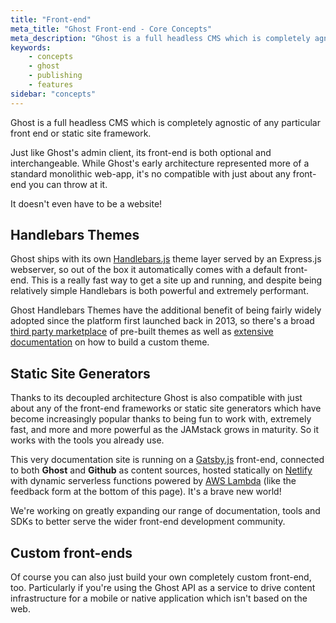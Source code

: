 ```yaml
---
title: "Front-end"
meta_title: "Ghost Front-end - Core Concepts"
meta_description: "Ghost is a full headless CMS which is completely agnostic of any particular front-end or static site framework. Find out more..."
keywords:
    - concepts
    - ghost
    - publishing
    - features
sidebar: "concepts"
---
```


Ghost is a full headless CMS which is completely agnostic of any particular front end or static site framework.

Just like Ghost's admin client, its front-end is both optional and interchangeable. While Ghost's early architecture represented more of a standard monolithic web-app, it's no compatible with just about any front-end you can throw at it. 

It doesn't even have to be a website!


## Handlebars Themes

Ghost ships with its own [Handlebars.js](/api/handlebars-themes/) theme layer served by an Express.js webserver, so out of the box it automatically comes with a default front-end. This is a really fast way to get a site up and running, and despite being relatively simple Handlebars is both powerful and extremely performant.

Ghost Handlebars Themes have the additional benefit of being fairly widely adopted since the platform first launched back in 2013, so there's a broad [third party marketplace](https://marketplace.ghost.org) of pre-built themes as well as [extensive documentation](/api/handlebars-themes/) on how to build a custom theme.


## Static Site Generators

Thanks to its decoupled architecture Ghost is also compatible with just about any of the front-end frameworks or static site generators which have become increasingly popular thanks to being fun to work with, extremely fast, and more and more powerful as the JAMstack grows in maturity. So it works with the tools you already use.

This very documentation site is running on a [Gatsby.js](/api/gatsby/) front-end, connected to both **Ghost** and **Github** as content sources, hosted statically on [Netlify](https://netlify.com) with dynamic serverless functions powered by [AWS Lambda](https://aws.amazon.com/lambda/) (like the feedback form at the bottom of this page). It's a brave new world!

We're working on greatly expanding our range of documentation, tools and SDKs to better serve the wider front-end development community.


## Custom front-ends

Of course you can also just build your own completely custom front-end, too. Particularly if you're using the Ghost API as a service to drive content infrastructure for a mobile or native application which isn't based on the web.
